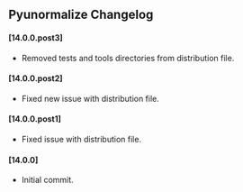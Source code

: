 ## Pyunormalize Changelog

#### [14.0.0.post3]
- Removed tests and tools directories from distribution file.

#### [14.0.0.post2]
- Fixed new issue with distribution file.

#### [14.0.0.post1]
- Fixed issue with distribution file.

#### [14.0.0]
- Initial commit.
